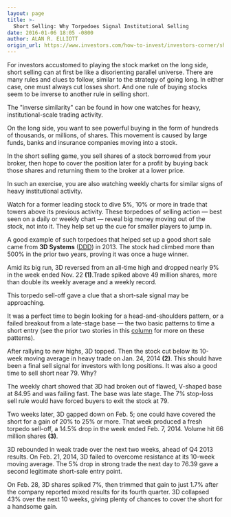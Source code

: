 ```yaml
---
layout: page
title: >-
  Short Selling: Why Torpedoes Signal Institutional Selling
date: 2016-01-06 18:05 -0800
author: ALAN R. ELLIOTT
origin_url: https://www.investors.com/how-to-invest/investors-corner/short-sale-buy-signals
---
```





For investors accustomed to playing the stock market on the long side, short selling can at first be like a disorienting parallel universe. There are many rules and clues to follow, similar to the strategy of going long. In either case, one must always cut losses short. And one rule of buying stocks seem to be inverse to another rule in selling short.


The "inverse similarity" can be found in how one watches for heavy, institutional-scale trading activity.


On the long side, you want to see powerful buying in the form of hundreds of thousands, or millions, of shares. This movement is caused by large funds, banks and insurance companies moving into a stock.


In the short selling game, you sell shares of a stock borrowed from your broker, then hope to cover the position later for a profit by buying back those shares and returning them to the broker at a lower price.


In such an exercise, you are also watching weekly charts for similar signs of heavy institutional activity.


Watch for a former leading stock to dive 5%, 10% or more in trade that towers above its previous activity. These torpedoes of selling action — best seen on a daily or weekly chart — reveal big money moving out of the stock, not into it. They help set up the cue for smaller players to jump in.


A good example of such torpedoes that helped set up a good short sale came from **3D Systems** ([DDD](https://research.investors.com/quote.aspx?symbol=DDD)) in 2013. The stock had climbed more than 500% in the prior two years, proving it was once a huge winner.


Amid its big run, 3D reversed from an all-time high and dropped nearly 9% in the week ended Nov. 22 **(1)**.Trade spiked above 49 million shares, more than double its weekly average and a weekly record.


This torpedo sell-off gave a clue that a short-sale signal may be approaching.


It was a perfect time to begin looking for a head-and-shoulders pattern, or a failed breakout from a late-stage base — the two basic patterns to time a short entry (see the prior two stories in this [column](http://education.investors.com/investors-corner.htm) for more on these patterns).


After rallying to new highs, 3D topped. Then the stock cut below its 10-week moving average in heavy trade on Jan. 24, 2014 **(2)**. This should have been a final sell signal for investors with long positions. It was also a good time to sell short near 79. Why?


The weekly chart showed that 3D had broken out of flawed, V-shaped base at 84.95 and was failing fast. The base was late stage. The 7% stop-loss sell rule would have forced buyers to exit the stock at 79.


Two weeks later, 3D gapped down on Feb. 5; one could have covered the short for a gain of 20% to 25% or more. That week produced a fresh torpedo sell-off, a 14.5% drop in the week ended Feb. 7, 2014. Volume hit 66 million shares **(3)**.


3D rebounded in weak trade over the next two weeks, ahead of Q4 2013 results. On Feb. 21, 2014, 3D failed to overcome resistance at its 10-week moving average. The 5% drop in strong trade the next day to 76.39 gave a second legitimate short-sale entry point.


On Feb. 28, 3D shares spiked 7%, then trimmed that gain to just 1.7% after the company reported mixed results for its fourth quarter. 3D collapsed 43% over the next 10 weeks, giving plenty of chances to cover the short for a handsome gain.




